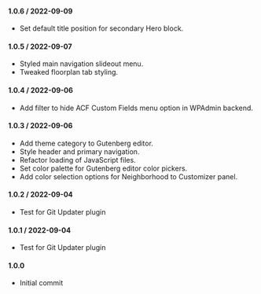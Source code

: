 #### 1.0.6 / 2022-09-09

* Set default title position for secondary Hero block.

#### 1.0.5 / 2022-09-07

* Styled main navigation slideout menu.
* Tweaked floorplan tab styling.

#### 1.0.4 / 2022-09-06

* Add filter to hide ACF Custom Fields menu option in WPAdmin backend.

#### 1.0.3 / 2022-09-06

* Add theme category to Gutenberg editor.
* Style header and primary navigation.
* Refactor loading of JavaScript files.
* Set color palette for Gutenberg editor color pickers.
* Add color selection options for Neighborhood to Customizer panel.

#### 1.0.2 / 2022-09-04

* Test for Git Updater plugin

#### 1.0.1 / 2022-09-04

* Test for Git Updater plugin

#### 1.0.0

* Initial commit